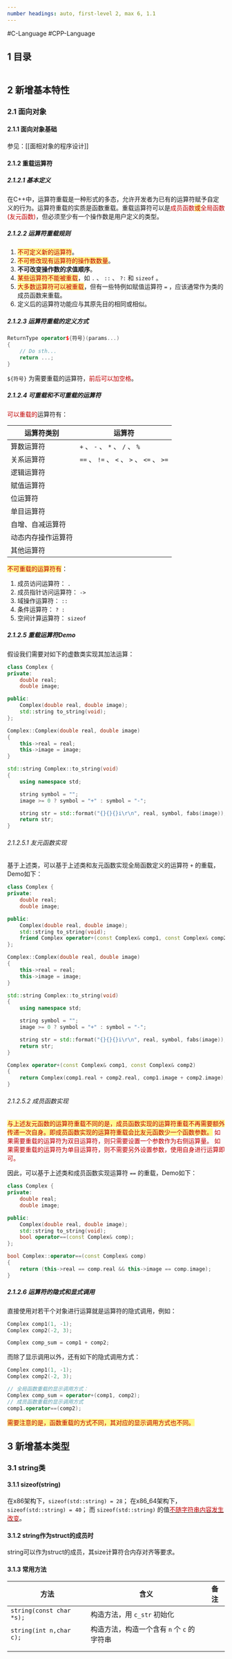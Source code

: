 ```yaml
---
number headings: auto, first-level 2, max 6, 1.1
---
```

#C-Language #CPP-Language


## 1 目录

```toc
```

## 2 新增基本特性

### 2.1 面向对象

#### 2.1.1 面向对象基础

参见：[[面相对象的程序设计]]

#### 2.1.2 重载运算符

##### 2.1.2.1 基本定义

在C++中，运算符重载是一种形式的多态，允许开发者为已有的运算符赋予自定义的行为。运算符重载的实质是函数重载。重载运算符可以是<font color="#c00000">成员函数</font><span style="background:#fff88f"><font color="#c00000">或</font></span><font color="#c00000">全局函数(友元函数)</font>，但必须至少有一个操作数是用户定义的类型。

##### 2.1.2.2 运算符重载规则

1. <span style="background:#fff88f"><font color="#c00000">不可定义新的运算符</font></span>。
2. <span style="background:#fff88f"><font color="#c00000">不可修改现有运算符的操作数数量</font></span>。
3. **不可改变操作数的求值顺序**。
4. <span style="background:#fff88f"><font color="#c00000">某些运算符不能被重载</font></span>，如 `.` 、 `::` 、 `?:` 和 `sizeof` 。
5. <span style="background:#fff88f"><font color="#c00000">大多数运算符可以被重载</font></span>，但有一些特例如赋值运算符 `=` ，应该通常作为类的成员函数来重载。
6. 定义后的运算符功能应与其原先目的相同或相似。

##### 2.1.2.3 运算符重载的定义方式

```CPP
ReturnType operator${符号}(params...)
{
	// Do sth...
	return ...;
}
```

`${符号}` 为需要重载的运算符，<font color="#c00000">前后可以加空格</font>。

##### 2.1.2.4 可重载和不可重载的运算符

<font color="#c00000">可以重载的</font>运算符有：

| <center>运算符类别</center> | <center>运算符</center>                  |
| ---------------------- | ------------------------------------- |
| 算数运算符                  | `+` 、 `-` 、 `*` 、 `/` 、 `%`           |
| 关系运算符                  | `==` 、 `!=` 、 `<` 、 `>` 、 `<=` 、 `>=` |
| 逻辑运算符                  |                                       |
| 赋值运算符                  |                                       |
| 位运算符                   |                                       |
| 单目运算符                  |                                       |
| 自增、自减运算符               |                                       |
| 动态内存操作运算符              |                                       |
| 其他运算符                  |                                       |
<span style="background:#fff88f"><font color="#c00000">不可重载的运算符有</font></span>：
1. 成员访问运算符： `.`
2. 成员指针访问运算符： `->`
3. 域操作运算符： `::`
4. 条件运算符： `? :`
5. 空间计算运算符： `sizeof`

##### 2.1.2.5 重载运算符Demo

假设我们需要对如下的虚数类实现其加法运算：

```CPP
class Complex {
private:
	double real;
	double image;

public:
	Complex(double real, double image);
	std::string to_string(void);
};

Complex::Complex(double real, double image)
{
	this->real = real;
	this->image = image;
}

std::string Complex::to_string(void)
{
	using namespace std;

	string symbol = "";
	image >= 0 ? symbol = "+" : symbol = "-";

	string str = std::format("{}{}{}i\r\n", real, symbol, fabs(image));
	return str;
}
```

###### 2.1.2.5.1 友元函数实现

基于上述类，可以基于上述类和友元函数实现全局函数定义的运算符 `+` 的重载，Demo如下：

```CPP
class Complex {
private:
	double real;
	double image;

public:
	Complex(double real, double image);
	std::string to_string(void);
	friend Complex operator+(const Complex& comp1, const Complex& comp2);
};

Complex::Complex(double real, double image)
{
	this->real = real;
	this->image = image;
}

std::string Complex::to_string(void)
{
	using namespace std;

	string symbol = "";
	image >= 0 ? symbol = "+" : symbol = "-";

	string str = std::format("{}{}{}i\r\n", real, symbol, fabs(image));
	return str;
}

Complex operator+(const Complex& comp1, const Complex& comp2)
{
	return Complex(comp1.real + comp2.real, comp1.image + comp2.image);
}
```

###### 2.1.2.5.2 成员函数实现

<span style="background:#fff88f"><font color="#c00000">与上述友元函数的运算符重载不同的是，成员函数实现的运算符重载不再需要额外传递一次自身。即成员函数实现的运算符重载会比友元函数少一个函数参数。</font></span>
<font color="#c00000">如果需要重载的运算符为双目运算符，则只需要设置一个参数作为右侧运算量。</font>
<font color="#c00000">如果需要重载的运算符为单目运算符，则不需要另外设置参数，使用自身进行运算即可。</font>

因此，可以基于上述类和成员函数实现运算符 `==` 的重载，Demo如下：

```CPP
class Complex {
private:
	double real;
	double image;

public:
	Complex(double real, double image);
	std::string to_string(void);
	bool operator==(const Complex& comp);
};

bool Complex::operator==(const Complex& comp)
{
	return (this->real == comp.real && this->image == comp.image);
}
```

##### 2.1.2.6 运算符的隐式和显式调用

直接使用对若干个对象进行运算就是运算符的隐式调用，例如：

```CPP
Complex comp1(1, -1);
Complex comp2(-2, 3);

Complex comp_sum = comp1 + comp2;
```

而除了显示调用以外，还有如下的隐式调用方式：

```CPP
Complex comp1(1, -1);
Complex comp2(-2, 3);

// 全局函数重载的显示调用方式：
Complex comp_sum = operator+(comp1, comp2);
// 成员函数重载的显示调用方式
comp1.operator==(comp2);
```

<span style="background:#fff88f"><font color="#c00000">需要注意的是，函数重载的方式不同，其对应的显示调用方式也不同。</font></span>

## 3 新增基本类型

### 3.1 string类

#### 3.1.1 sizeof(string)

在x86架构下，`sizeof(std::string) = 28`；
在x86_64架构下，`sizeof(std::string) = 40`；
而 `sizeof(std::string)` 的值<u><font color="#c00000">不随字符串内容发生改变</font></u>。
#### 3.1.2 string作为struct的成员时

string可以作为struct的成员，其size计算符合内存对齐等要求。

#### 3.1.3 常用方法

| <center>方法</center>      | <center>含义</center>        | <center>备注</center> |
| ------------------------ | -------------------------- | ------------------- |
| `string(const char *s);` | 构造方法，用 `c_str` 初始化         |                     |
| `string(int n,char c);`  | 构造方法，构造一个含有 `n` 个 `c` 的字符串 |                     |
|                          |                            |                     |
|                          |                            |                     |



